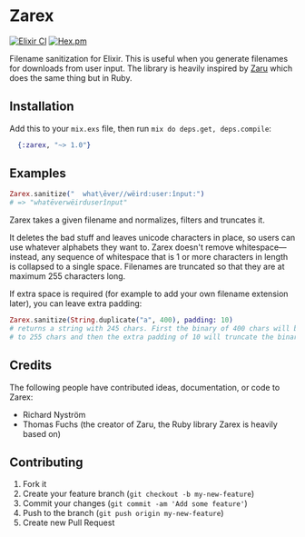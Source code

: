 Zarex
=====

[![Elixir CI](https://github.com/ricn/zarex/actions/workflows/elixir.yml/badge.svg)](https://github.com/ricn/zarex/actions/workflows/elixir.yml)
[![Hex.pm](https://img.shields.io/hexpm/v/zarex.svg)](https://hex.pm/packages/zarex)

Filename sanitization for Elixir. This is useful when you generate filenames for downloads from user input. The library is heavily inspired by
[Zaru](https://github.com/madrobby/zaru) which does the same thing but in Ruby.

## Installation

Add this to your `mix.exs` file, then run `mix do deps.get, deps.compile`:

```elixir
  {:zarex, "~> 1.0"}
```

## Examples

```elixir
Zarex.sanitize("  what\ēver//wëird:user:înput:")
# => "whatēverwëirduserînput"
```

Zarex takes a given filename and normalizes, filters and truncates it.

It deletes the bad stuff and leaves unicode characters in place, so users can use whatever alphabets they want to. Zarex doesn't remove whitespace—instead, any sequence of whitespace that is 1 or more characters in length is collapsed to a single space. Filenames are truncated so that they are at maximum 255 characters long.

If extra space is required (for example to add your own filename extension later), you can leave extra padding:

```elixir
Zarex.sanitize(String.duplicate("a", 400), padding: 10)
# returns a string with 245 chars. First the binary of 400 chars will be truncated
# to 255 chars and then the extra padding of 10 will truncate the binary to 245 chars.
```

## Credits

The following people have contributed ideas, documentation, or code to Zarex:

* Richard Nyström
* Thomas Fuchs (the creator of Zaru, the Ruby library Zarex is heavily based on)

## Contributing

1. Fork it
2. Create your feature branch (`git checkout -b my-new-feature`)
3. Commit your changes (`git commit -am 'Add some feature'`)
4. Push to the branch (`git push origin my-new-feature`)
5. Create new Pull Request
